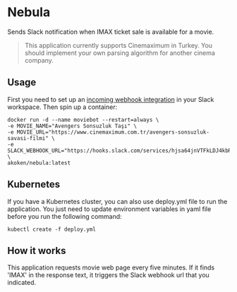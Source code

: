 # Nebula
Sends Slack notification when IMAX ticket sale is available for a movie.

> This application currently supports Cinemaximum in Turkey. You should implement your own parsing algorithm for another cinema company.

## Usage

First you need to set up an [incoming webhook integration](https://my.slack.com/services/new/incoming-webhook/) in your Slack workspace. Then spin up a container:

```
docker run -d --name moviebot --restart=always \
-e MOVIE_NAME="Avengers Sonsuzluk Taşı" \
-e MOVIE_URL="https://www.cinemaximum.com.tr/avengers-sonsuzluk-savasi-filmi" \
-e SLACK_WEBHOOK_URL="https://hooks.slack.com/services/hjsa64jnVTFkLDJ4kbRLoU9" \
akoken/nebula:latest
```
## Kubernetes

If you have a Kubernetes cluster, you can also use deploy.yml file to run the application. You just need to update environment variables in yaml file before you run the following command:

```
kubectl create -f deploy.yml
```

## How it works
This application requests movie web page every five minutes. If it finds 'IMAX' in the response text, it triggers the Slack webhook url that you indicated.
